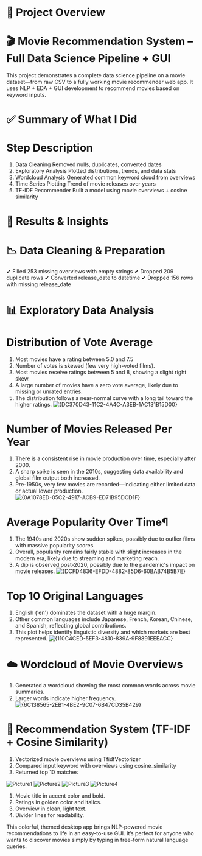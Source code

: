 # 🎯 Project Overview

# 🎬 Movie Recommendation System – Full Data Science Pipeline + GUI
This project demonstrates a complete data science pipeline on a movie dataset—from raw CSV to a fully working movie recommender web app. It uses NLP + EDA + GUI development to recommend movies based on keyword inputs.

# ✅ Summary of What I Did

# Step	Description

1. Data Cleaning	Removed nulls, duplicates, converted dates
2. Exploratory Analysis	Plotted distributions, trends, and data stats
3. Wordcloud Analysis	Generated common keyword cloud from overviews
4. Time Series Plotting	Trend of movie releases over years
5. TF-IDF Recommender	Built a model using movie overviews + cosine similarity

# 📌 Results & Insights

# 📉 Data Cleaning & Preparation
✔ Filled 253 missing overviews with empty strings
✔ Dropped 209 duplicate rows
✔ Converted release_date to datetime
✔ Dropped 156 rows with missing release_date

# 📊 Exploratory Data Analysis

# Distribution of Vote Average
1. Most movies have a rating between 5.0 and 7.5
2. Number of votes is skewed (few very high-voted films).
3. Most movies receive ratings between 5 and 8, showing a slight right skew.
4. A large number of movies have a zero vote average, likely due to missing or unrated entries.
5. The distribution follows a near-normal curve with a long tail toward the higher ratings.
![{DC370D43-11C2-4A4C-A3EB-1AC131B15D00}](https://github.com/user-attachments/assets/ec742b4f-ebdd-479a-9507-754e545accfb)

# Number of Movies Released Per Year
1. There is a consistent rise in movie production over time, especially after 2000.
2. A sharp spike is seen in the 2010s, suggesting data availability and global film output both increased.
3. Pre-1950s, very few movies are recorded—indicating either limited data or actual lower production.
![{0A1078ED-05C2-4917-ACB9-ED71B95DCD1F}](https://github.com/user-attachments/assets/b64a4fb4-182a-471f-99c3-3efe632268f6)

# Average Popularity Over Time¶
1. The 1940s and 2020s show sudden spikes, possibly due to outlier films with massive popularity scores.
2. Overall, popularity remains fairly stable with slight increases in the modern era, likely due to streaming and marketing reach.
3. A dip is observed post-2020, possibly due to the pandemic's impact on movie releases.
![{DCFD4836-EFDD-4882-85D6-60BAB74B5B7E}](https://github.com/user-attachments/assets/885044bd-44d0-498b-a4db-fe220eb36cf0)

# Top 10 Original Languages
1. English ('en') dominates the dataset with a huge margin.
2. Other common languages include Japanese, French, Korean, Chinese, and Spanish, reflecting global contributions.
3. This plot helps identify linguistic diversity and which markets are best represented.
![{110C4CED-5EF3-4810-839A-9F8891EEEACC}](https://github.com/user-attachments/assets/f6dd5a39-cea0-42e0-8b9c-08c0cccaee02)

# ☁️ Wordcloud of Movie Overviews
1. Generated a wordcloud showing the most common words across movie summaries.
2. Larger words indicate higher frequency.
![{6C138565-2EB1-4BE2-9C07-6B47CD35B429}](https://github.com/user-attachments/assets/49bfc104-d7ee-456c-83db-23f4768f4866)


# 🤖 Recommendation System (TF-IDF + Cosine Similarity)
1. Vectorized movie overviews using TfidfVectorizer
2. Compared input keyword with overviews using cosine_similarity
3. Returned top 10 matches

![Picture1](https://github.com/user-attachments/assets/085107ff-9a4d-4d73-93ac-4fc879c2a12c)
![Picture2](https://github.com/user-attachments/assets/f2ace0ed-14cd-4418-a235-28c4cf2f91d2)
![Picture3](https://github.com/user-attachments/assets/2615d412-8b69-4f06-b095-d2d1fb72a092)
![Picture4](https://github.com/user-attachments/assets/c0a0e231-710a-4894-9114-da0e49c2a53d)

1. Movie title in accent color and bold.
2. Ratings in golden color and italics.
3. Overview in clean, light text.
4. Divider lines for readability.

This colorful, themed desktop app brings NLP-powered movie recommendations to life in an easy-to-use GUI. It’s perfect for anyone who wants to discover movies simply by typing in free-form natural language queries.



